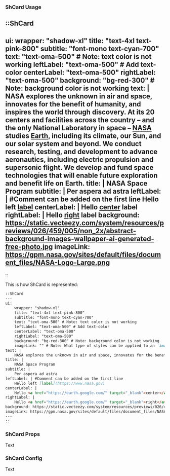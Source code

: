 ### ShCard Usage

::ShCard
---
ui:
    wrapper: "shadow-xl"
    title: "text-4xl text-pink-800"
    subtitle: "font-mono text-cyan-700"
    text: "text-oma-500" # Note: text color is not working
    leftLabel: "text-oma-500"  # Add text-color
    centerLabel: "text-oma-500"
    rightLabel: "text-oma-500"
    background: "bg-red-300" # Note: background color is not working
text: |
    NASA explores the unknown in air and space, innovates for the benefit of humanity, and inspires the world through discovery. At its 20 centers and facilities across the country – and the only National Laboratory in space – [NASA](https://www.nasa.gov/) studies <a href="https://earth.google.com/web/" target="_blank">Earth</a>, including its climate, our Sun, and our solar system and beyond. We conduct research, testing, and development to advance aeronautics, including electric propulsion and supersonic flight. We develop and fund space technologies that will enable future exploration and benefit life on Earth.
title: |
    NASA Space Program
subtitle: |
    Per aspera ad astra
leftLabel: | #Comment can be added on the first line
    Hello left [label](https://www.nasa.gov)
centerLabel: |
    Hello <a href="https://earth.google.com/" target="_blank">center</a> label
rightLabel: |
    Hello <a href="https://earth.google.com/" target="_blank">right</a> label
background: https://static.vecteezy.com/system/resources/previews/026/459/005/non_2x/abstract-background-images-wallpaper-ai-generated-free-photo.jpg 
imageLink: https://gpm.nasa.gov/sites/default/files/document_files/NASA-Logo-Large.png
---
::

This is how ShCard is represented:

```md
::ShCard
---
ui:
    wrapper: "shadow-xl"
    title: "text-4xl text-pink-800"
    subtitle: "font-mono text-cyan-700"
    text: "text-oma-500" # Note: text color is not working
    leftLabel: "text-oma-500" # Add text-color
    centerLabel: "text-oma-500"
    rightLabel: "text-oma-500"
    background: "bg-red-300" # Note: background color is not working
    imageLink: "" # Note: What type of styles can be applied to an `imageLink`
text: |
    NASA explores the unknown in air and space, innovates for the benefit of humanity, and inspires the world through discovery. At its 20 centers and facilities across the country – and the only National Laboratory in space – [NASA](https://www.nasa.gov/) studies <a href="https://earth.google.com/web/" target="_blank">Earth</a>, including its climate, our Sun, and our solar system and beyond. We conduct research, testing, and development to advance aeronautics, including electric propulsion and supersonic flight. We develop and fund space technologies that will enable future exploration and benefit life on Earth.
title: |
    NASA Space Program
subtitle: |
    Per aspera ad astra
leftLabel: | #Comment can be added on the first line
    Hello left [label](https://www.nasa.gov) 
centerLabel: |
    Hello <a href="https://earth.google.com/" target="_blank">center</a> label
rightLabel: |
    Hello <a href="https://earth.google.com/" target="_blank">right</a> label
background: https://static.vecteezy.com/system/resources/previews/026/459/005/non_2x/abstract-background-images-wallpaper-ai-generated-free-photo.jpg 
imageLink: https://gpm.nasa.gov/sites/default/files/document_files/NASA-Logo-Large.png
---
::
```

### ShCard Props
Text

### ShCard Config
Text